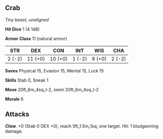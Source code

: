## Crab

*Tiny beast, unaligned*

**Hit Dice** 1 (4 1d8)

**Armor Class** 11 (natural armor)

| STR     | DEX     | CON     | INT     | WIS     | CHA     |
|---------|---------|---------|---------|---------|---------|
|  2 (-2) | 11 (+0) | 10 (+0) |  1 (-2) |  8 (+0) |  2 (-2) |

**Saves** Physical 15, Evasion 15, Mental 15, Luck 15

**Skills** Stab 0, Sneak 1

**Move** 20ft\_6m\_4sq\_t-2, swim 20ft\_6m\_4sq\_t-2

**Morale** 6

## Attacks

***Claw.*** +0 (Stab 0 DEX +0), reach 5ft\_1.5m\_1sq, one target. Hit: 1 bludgeoning damage.

